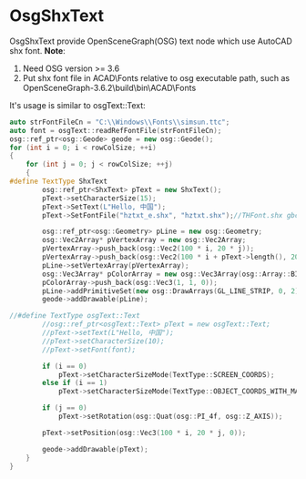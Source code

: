
# OsgShxText
OsgShxText provide OpenSceneGraph(OSG) text node which use AutoCAD shx font.
**Note**:
1. Need OSG version >= 3.6
2. Put shx font file in ACAD\Fonts relative to osg executable path, such as OpenSceneGraph-3.6.2\build\bin\ACAD\Fonts

It's usage is similar to osgText::Text:
```cpp
auto strFontFileCn = "C:\\Windows\\Fonts\\simsun.ttc";
auto font = osgText::readRefFontFile(strFontFileCn);
osg::ref_ptr<osg::Geode> geode = new osg::Geode();
for (int i = 0; i < rowColSize; ++i)
{
    for (int j = 0; j < rowColSize; ++j)
    {
#define TextType ShxText
        osg::ref_ptr<ShxText> pText = new ShxText();
        pText->setCharacterSize(15);
        pText->SetText(L"Hello, 中国");
        pText->SetFontFile("hztxt_e.shx", "hztxt.shx");//THFont.shx gbcbig.shx

        osg::ref_ptr<osg::Geometry> pLine = new osg::Geometry;
        osg::Vec2Array* pVertexArray = new osg::Vec2Array;
        pVertexArray->push_back(osg::Vec2(100 * i, 20 * j));
        pVertexArray->push_back(osg::Vec2(100 * i + pText->length(), 20 * j + 0));
        pLine->setVertexArray(pVertexArray);
        osg::Vec3Array* pColorArray = new osg::Vec3Array(osg::Array::BIND_OVERALL);
        pColorArray->push_back(osg::Vec3(1, 1, 0));
        pLine->addPrimitiveSet(new osg::DrawArrays(GL_LINE_STRIP, 0, 2));
        geode->addDrawable(pLine);

//#define TextType osgText::Text
        //osg::ref_ptr<osgText::Text> pText = new osgText::Text;
        //pText->setText(L"Hello, 中国");
        //pText->setCharacterSize(10);
        //pText->setFont(font);

        if (i == 0)
            pText->setCharacterSizeMode(TextType::SCREEN_COORDS);
        else if (i == 1)
            pText->setCharacterSizeMode(TextType::OBJECT_COORDS_WITH_MAXIMUM_SCREEN_SIZE_CAPPED_BY_FONT_HEIGHT);

        if (j == 0)
            pText->setRotation(osg::Quat(osg::PI_4f, osg::Z_AXIS));

        pText->setPosition(osg::Vec3(100 * i, 20 * j, 0));

        geode->addDrawable(pText);
    }
}
```
